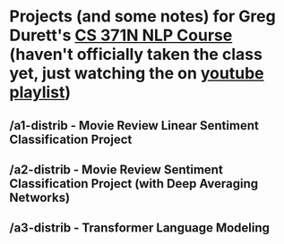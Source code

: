 # Projects (and some notes) for Greg Durett's [CS 371N NLP Course](https://www.cs.utexas.edu/~gdurrett/courses/fa2024/cs371n.shtml) (haven't officially taken the class yet, just watching the on [youtube playlist](https://youtube.com/playlist?list=PLofp2YXfp7TZZ5c7HEChs0_wfEfewLDs7&si=d-iRHihu6-qOK--B))
## /a1-distrib - Movie Review Linear Sentiment Classification Project
## /a2-distrib - Movie Review Sentiment Classification Project (with Deep Averaging Networks)
## /a3-distrib - Transformer Language Modeling